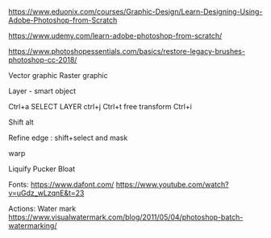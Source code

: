 https://www.eduonix.com/courses/Graphic-Design/Learn-Designing-Using-Adobe-Photoshop-from-Scratch

https://www.udemy.com/learn-adobe-photoshop-from-scratch/

https://www.photoshopessentials.com/basics/restore-legacy-brushes-photoshop-cc-2018/

Vector graphic
Raster graphic

Layer - smart object

Ctrl+a SELECT LAYER
ctrl+j
Ctrl+t	free transform
Ctrl+i

Shift alt

Refine edge : shift+select and mask

warp

Liquify
Pucker
Bloat

Fonts:
https://www.dafont.com/
https://www.youtube.com/watch?v=uGdz_wLzqnE&t=23

Actions: Water mark
https://www.visualwatermark.com/blog/2011/05/04/photoshop-batch-watermarking/



